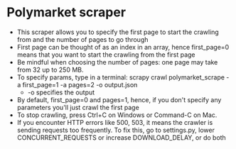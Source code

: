 # Polymarket scraper

- This scraper allows you to specify the first page to start the crawling from and the number of pages to go through
- First page can be thought of as an index in an array, hence first_page=0 means that you want to start the crawling from the first page
- Be mindful when choosing the number of pages: one page may take from 32 up to 250 MB.
- To specify params, type in a terminal: scrapy crawl polymarket_scrape -a first_page=1 -a pages=2 -o output.json
  - -o specifies the output
- By default, first_page=0 and pages=1, hence, if you don't specify any parameters you'll just crawl the first page
- To stop crawling, press Ctrl+C on Windows or Command-C on Mac.
- If you encounter HTTP errors like 500, 503, it means the crawler is sending requests too frequently. To fix this, go to settings.py, lower CONCURRENT_REQUESTS or increase DOWNLOAD_DELAY, or do both